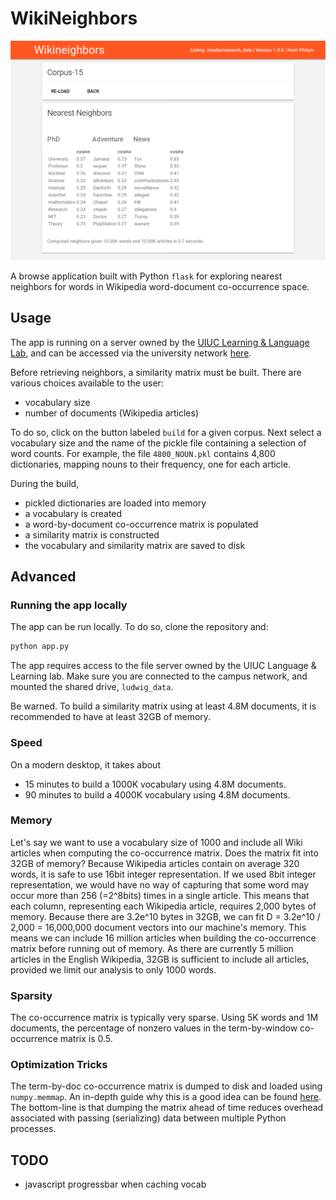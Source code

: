 # WikiNeighbors

![Example Screenshot](example.png)

A browse application built with Python `flask` for exploring nearest neighbors for words in Wikipedia word-document co-occurrence space. 

## Usage

The app is running on a server owned by the [UIUC Learning & Language Lab](http://learninglanguagelab.org/), and can be accessed via the university network [here](http://130.126.181.53:5000/).

Before retrieving neighbors, a similarity matrix must be built.
There are various choices available to the user:
* vocabulary size
* number of documents (Wikipedia articles)

To do so, click on the button labeled `build` for a given corpus.
Next select a vocabulary size and the name of the pickle file containing a selection of word counts.
For example, the file `4800_NOUN.pkl` contains 4,800 dictionaries, mapping nouns to their frequency, one for each article.

During the build,
* pickled dictionaries are loaded into memory
* a vocabulary is created
* a word-by-document co-occurrence matrix is populated 
* a similarity matrix is constructed
* the vocabulary and similarity matrix are saved to disk 


## Advanced

### Running the app locally

The app can be run locally. To do so, clone the repository and:

```bash
python app.py
```

The app requires access to the file server owned by the UIUC Language & Learning lab. Make sure you are connected to the campus network, and mounted the shared drive, `ludwig_data`. 

Be warned. To build a similarity matrix using at least 4.8M documents, it is recommended to have at least 32GB of memory.


### Speed

On a modern desktop, it takes about 
* 15 minutes to build a 1000K vocabulary using 4.8M documents. 
* 90 minutes to build a 4000K vocabulary using 4.8M documents. 

### Memory

Let's say we want to use a vocabulary size of 1000 and include all Wiki articles when computing the co-occurrence matrix.
Does the matrix fit into 32GB of memory?
Because Wikipedia articles contain on average 320 words, it is safe to use 16bit integer representation.
If we used 8bit integer representation, we would have no way of capturing that some word may occur more than 256 (=2^8bits) times in a single article.
This means that each column, representing each Wikipedia article, requires 2,000 bytes of memory. 
Because there are 3.2e^10 bytes in 32GB, we can fit D = 3.2e^10 / 2,000 = 16,000,000 document vectors into our machine's memory. 
This means we can include 16 million articles when building the co-occurrence matrix before running out of memory.
As there are currently 5 million articles in the English Wikipedia, 32GB is sufficient to include all articles, provided we limit our analysis to only 1000 words.

### Sparsity

The co-occurrence matrix is typically very sparse. Using 5K words and 1M documents, 
the percentage of nonzero values in the term-by-window co-occurrence matrix is 0.5.

### Optimization Tricks

The term-by-doc co-occurrence matrix is dumped to disk and loaded using `numpy.memmap`.
An in-depth guide why this is a good idea can be found [here](https://joblib.readthedocs.io/en/latest/auto_examples/parallel_memmap.html).
The bottom-line is that dumping the matrix ahead of time reduces overhead associated with passing (serializing) data between multiple Python processes.  


## TODO

* javascript progressbar when caching vocab
